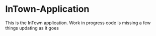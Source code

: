 # InTown-Application
This is the InTown application.
Work in progress code is missing a few things updating as it goes
